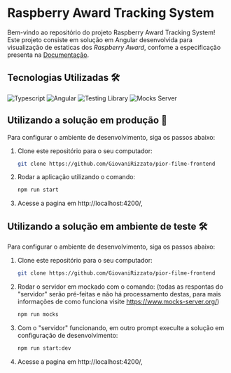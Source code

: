 # Raspberry Award Tracking System

Bem-vindo ao repositório do projeto Raspberry Award Tracking System! Este projeto consiste em solução em Angular desenvolvida para visualização de estaticas dos *Raspberry Award*, confome a especificação presenta na [Documentação](documentacao/Especificação.pdf).

## Tecnologias Utilizadas 🛠️

![Typescript](https://img.shields.io/badge/typescript-%2300273f.svg?style=for-the-badge&logo=typescript&logoColor=white)
![Angular](https://img.shields.io/badge/angular-%23c3002f.svg?style=for-the-badge&logo=angular&logoColor=white)
![Testing Library](https://img.shields.io/badge/testing%20library-%23e3333a.svg?style=for-the-badge&logo=testinglibrary&logoColor=white)
![Mocks Server](https://img.shields.io/badge/mocks%20server-%235492a6.svg?style=for-the-badge)

## Utilizando a solução em produção 🚀

Para configurar o ambiente de desenvolvimento, siga os passos abaixo:

1. Clone este repositório para o seu computador:

   ```bash
   git clone https://github.com/GiovaniRizzato/pior-filme-frontend
   ```
2. Rodar a aplicação utilizando o comando:

   ```bash
   npm run start
   ```
3. Acesse a pagina em http://localhost:4200/,

## Utilizando a solução em ambiente de teste :hammer_and_wrench:

Para configurar o ambiente de desenvolvimento, siga os passos abaixo:

1. Clone este repositório para o seu computador:

   ```bash
   git clone https://github.com/GiovaniRizzato/pior-filme-frontend
   ```
2. Rodar o servidor em mockado com o comando: (todas as respontas do "servidor" serão pré-feitas e não há processamento destas, para mais informações de como funciona visite https://www.mocks-server.org/) 

   ```bash
   npm run mocks
   ```

3. Com o "servidor" funcionando, em outro prompt execulte a solução em configuração de desenvolvimento: 

    ```bash
    npm run start:dev
    ```
4. Acesse a pagina em http://localhost:4200/,
